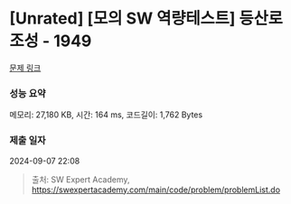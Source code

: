 # [Unrated] [모의 SW 역량테스트] 등산로 조성 - 1949 

[문제 링크](https://swexpertacademy.com/main/code/problem/problemDetail.do?contestProbId=AV5PoOKKAPIDFAUq) 

### 성능 요약

메모리: 27,180 KB, 시간: 164 ms, 코드길이: 1,762 Bytes

### 제출 일자

2024-09-07 22:08



> 출처: SW Expert Academy, https://swexpertacademy.com/main/code/problem/problemList.do